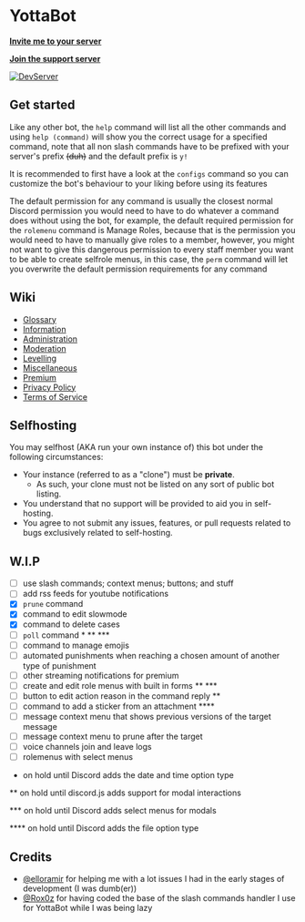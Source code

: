 # YottaBot
**[Invite me to your server](https://discord.com/oauth2/authorize?client_id=371902120561082368&permissions=2147483647&scope=bot+applications.commands)**

**[Join the support server](https://discord.gg/eNcsvsy)**

[![DevServer](https://discordapp.com/api/guilds/476244157245947904/widget.png?style=shield)](https://discord.gg/eNcsvsy)

## Get started
Like any other bot, the `help` command will list all the other commands and using `help (command)` will show you the correct usage for a specified command, note that all non slash commands have to be prefixed with your server's prefix ~~(duh)~~ and the default prefix is `y!`

It is recommended to first have a look at the `configs` command so you can customize the bot's behaviour to your liking before using its features

The default permission for any command is usually the closest normal Discord permission you would need to have to do whatever a command does without using the bot, for example, the default required permission for the `rolemenu` command is Manage Roles, because that is the permission you would need to have to manually give roles to a member, however, you might not want to give this dangerous permission to every staff member you want to be able to create selfrole menus, in this case, the `perm` command will let you overwrite the default permission requirements for any command

## Wiki
* [Glossary](https://github.com/HordLawk/YottaBot/wiki/Glossary)
* [Information](https://github.com/HordLawk/YottaBot/wiki/Information)
* [Administration](https://github.com/HordLawk/YottaBot/wiki/Administration)
* [Moderation](https://github.com/HordLawk/YottaBot/wiki/Moderation)
* [Levelling](https://github.com/HordLawk/YottaBot/wiki/Levelling)
* [Miscellaneous](https://github.com/HordLawk/YottaBot/wiki/Miscellaneous)
* [Premium](https://github.com/HordLawk/YottaBot/wiki/Premium)
* [Privacy Policy](https://github.com/HordLawk/YottaBot/wiki/Privacy-Policy)
* [Terms of Service](https://github.com/HordLawk/YottaBot/wiki/Terms-of-Service)

## Selfhosting
You may selfhost (AKA run your own instance of) this bot under the following circumstances:
- Your instance (referred to as a "clone") must be **private**.
    - As such, your clone must not be listed on any sort of public bot listing.
- You understand that no support will be provided to aid you in self-hosting.
- You agree to not submit any issues, features, or pull requests related to bugs exclusively related to self-hosting.

## W.I.P
- [ ] use slash commands; context menus; buttons; and stuff
- [ ] add rss feeds for youtube notifications
- [x] `prune` command
- [x] command to edit slowmode
- [x] command to delete cases
- [ ] `poll` command * \** \***
- [ ] command to manage emojis
- [ ] automated punishments when reaching a chosen amount of another type of punishment
- [ ] other streaming notifications for premium
- [ ] create and edit role menus with built in forms \** \***
- [ ] button to edit action reason in the command reply **
- [ ] command to add a sticker from an attachment \*\***
- [ ] message context menu that shows previous versions of the target message
- [ ] message context menu to prune after the target
- [ ] voice channels join and leave logs
- [ ] rolemenus with select menus

* on hold until Discord adds the date and time option type

** on hold until discord.js adds support for modal interactions

\*** on hold until Discord adds select menus for modals

\*\*** on hold until Discord adds the file option type

## Credits
- [@elloramir](https://github.com/elloramir) for helping me with a lot issues I had in the early stages of development (I was dumb(er))
- [@Rox0z](https://github.com/Rox0z) for having coded the base of the slash commands handler I use for YottaBot while I was being lazy
